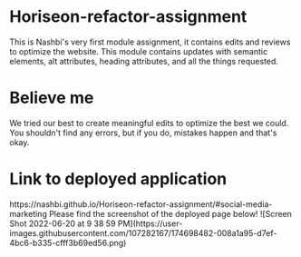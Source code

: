 # Horiseon-refactor-assignment
This is Nashbi's very first module assignment, it contains edits and reviews to optimize the website.
This module contains updates with semantic elements, alt attributes, heading attributes, and all the things requested.
<h1> Believe me </h1>
We tried our best to create meaningful edits to optimize the best we could. You shouldn't find any errors, but if you do, mistakes happen and that's okay.
<h1> Link to deployed application </h1> 
https://nashbi.github.io/Horiseon-refactor-assignment/#social-media-marketing 
Please find the screenshot of the deployed page below!
![Screen Shot 2022-06-20 at 9 38 59 PM](https://user-images.githubusercontent.com/107282167/174698482-008a1a95-d7ef-4bc6-b335-cfff3b69ed56.png)

